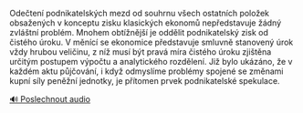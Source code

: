 
Odečtení podnikatelských mezd od souhrnu všech ostatních položek obsažených v konceptu zisku klasických ekonomů nepředstavuje žádný zvláštní problém. Mnohem obtížnější je oddělit podnikatelský zisk od čistého úroku. V měnící se ekonomice představuje smluvně stanovený úrok vždy hrubou veličinu, z níž musí být pravá míra čistého úroku zjištěna určitým postupem výpočtu a analytického rozdělení. Již bylo ukázáno, že v každém aktu půjčování, i když odmyslíme problémy spojené se změnami kupní síly peněžní jednotky, je přítomen prvek podnikatelské spekulace.

[🔊 Poslechnout audio](/data/7-paragraphs/audio/chapter_96/para_001-Odeten-podnikatelskch-mezd-od-souhrnu-vech-ost.mp3)
